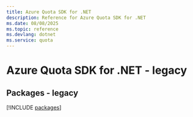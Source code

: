 ```yaml
---
title: Azure Quota SDK for .NET
description: Reference for Azure Quota SDK for .NET
ms.date: 08/08/2025
ms.topic: reference
ms.devlang: dotnet
ms.service: quota
---
```

# Azure Quota SDK for .NET - legacy
## Packages - legacy
[!INCLUDE [packages](quota-index.md)]